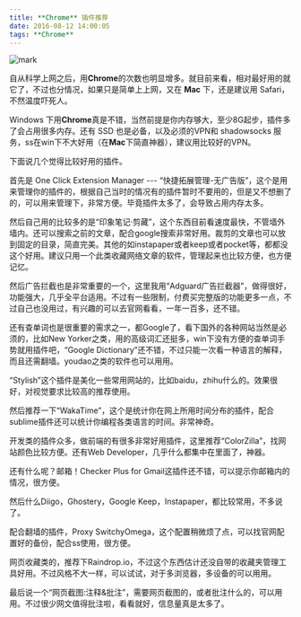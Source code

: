 ```yaml
---
title: **Chrome** 插件推荐
date: 2016-08-12 14:00:05
tags: **Chrome**
---
```


![mark](http://oc1hnrd8p.bkt.clouddn.com/photos/20170227/111702758.jpg)



自从科学上网之后，用****Chrome****的次数也明显增多。就目前来看，相对最好用的就它了，不过也分情况，如果只是简单上上网，又在 **Mac** 下，还是建议用 Safari，不然温度吓死人。

Windows 下用**Chrome**真是不错，当然前提是你内存够大，至少8G起步，插件多了会占用很多内存。还有 SSD 也是必备，以及必须的VPN和 shadowsocks 服务，ss在win下不大好用（在**Mac**下简直神器），建议用比较好的VPN。

下面说几个觉得比较好用的插件。

<!-- more -->

首先是 One Click Extension Manager --- “快捷拓展管理-无广告版”，这个是用来管理你的插件的，根据自己当时的情况有的插件暂时不要用的，但是又不想删了的，可以用来管理下，非常方便。毕竟插件太多了，会导致占用内存太多。

然后自己用的比较多的是“印象笔记·剪藏”，这个东西目前看速度最快，不管墙外墙内。还可以搜索之前的文章，配合google搜索非常好用。裁剪的文章也可以放到固定的目录，简直完美。其他的如instapaper或者keep或者pocket等，都都没这个好用。建议只用一个此类收藏网络文章的软件，管理起来也比较方便，也方便记忆。

然后广告拦截也是非常重要的一个，这里我用“Adguard广告拦截器”，做得很好，功能强大，几乎全平台适用。不过有一些限制，付费买完整版的功能更多一点，不过自己也没用过，有兴趣的可以去官网看看，一年一百多，还不错。

还有查单词也是很重要的需求之一，都Google了，看下国外的各种网站当然是必须的，比如New Yorker之类，用的高级词汇还挺多，win下没有方便的查单词手势就用插件吧，“Google Dictionary”还不错，不过只能一次看一种语言的解释，而且还需翻墙。youdao之类的软件也可以用用。

“Stylish”这个插件是美化一些常用网站的，比如baidu，zhihu什么的。效果很好，对视觉要求比较高的推荐使用。

然后推荐一下“WakaTime”，这个是统计你在网上所用时间分布的插件，配合sublime插件还可以统计你编程各类语言的时间。非常神奇。

开发类的插件众多，做前端的有很多非常好用插件，这里推荐“ColorZilla”，找网站颜色比较方便。还有Web Developer，几乎什么都集中在里面了，神器。

还有什么呢？邮箱！Checker Plus for Gmail这插件还不错，可以提示你邮箱内的情况，很方便。

然后什么Diigo，Ghostery，Google Keep，Instapaper，都比较常用，不多说了。

配合翻墙的插件，Proxy SwitchyOmega，这个配置稍微烦了点，可以找官网配置好的备份，配合ss使用，很方便。

网页收藏类的，推荐下Raindrop.io，不过这个东西估计还没自带的收藏夹管理工具好用。不过风格不大一样，可以试试，对于多浏览器，多设备的可以用用。

最后说一个“网页截图:注释&批注”，需要网页截图的，或者批注什么的，可以用用。不过很少网文值得批注啦，看看就好，信息量真是太多了。
